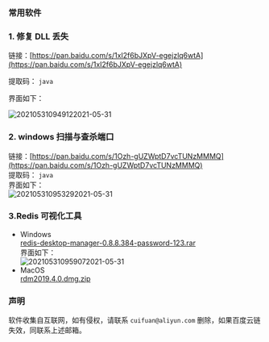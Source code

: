 ### 常用软件  

### 1. 修复 DLL 丢失  

链接：[https://pan.baidu.com/s/1xI2f6bJXpV-egejzlq6wtA](https://pan.baidu.com/s/1xI2f6bJXpV-egejzlq6wtA)  

提取码： `java`

界面如下：  

![202105310949122021-05-31](http://images.zabbix.store/202105310949122021-05-31.png)

### 2. windows 扫描与查杀端口  

链接：[https://pan.baidu.com/s/1Ozh-gUZWptD7vcTUNzMMMQ](https://pan.baidu.com/s/1Ozh-gUZWptD7vcTUNzMMMQ)  
提取码： `java`  
界面如下：  
![202105310953292021-05-31](http://images.zabbix.store/202105310953292021-05-31.png)

### 3.Redis 可视化工具 

- Windows  
[redis-desktop-manager-0.8.8.384-password-123.rar](https://javapro.lanzoui.com/iNFkPdmrkjg)  
界面如下：  
![202105310959072021-05-31](http://images.zabbix.store/202105310959072021-05-31.png)  
- MacOS  
[rdm2019.4.0.dmg.zip](https://javapro.lanzoui.com/i7wvnbe)  


### 声明  

软件收集自互联网，如有侵权，请联系 `cuifuan@aliyun.com` 删除，如果百度云链失效，同联系上述邮箱。  